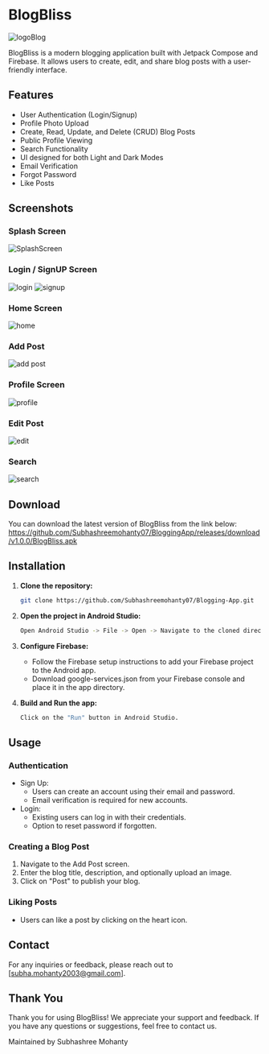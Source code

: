# BlogBliss

![logoBlog](https://github.com/user-attachments/assets/97e6a599-65c0-4b2a-9adf-2bbb3f677277)


BlogBliss is a modern blogging application built with Jetpack Compose and Firebase. It allows users to create, edit, and share blog posts with a user-friendly interface.
## Features

- User Authentication (Login/Signup)
- Profile Photo Upload
- Create, Read, Update, and Delete (CRUD) Blog Posts
- Public Profile Viewing
- Search Functionality
- UI designed for both Light and Dark Modes
- Email Verification
- Forgot Password
- Like Posts

## Screenshots

### Splash Screen
![SplashScreen](https://github.com/user-attachments/assets/3d40271d-5dea-41f5-85c3-8a29d8514256)

### Login / SignUP Screen
![login](https://github.com/user-attachments/assets/2f6c3f37-ced5-4279-a1be-cc420f7e458c) 
![signup](https://github.com/user-attachments/assets/9c911576-3fc6-4ab5-adca-05cc2286842c)

### Home Screen
![home](https://github.com/user-attachments/assets/83e0b271-c419-47cc-88f4-6b0e76b39675)

### Add Post
![add post](https://github.com/user-attachments/assets/f2ccc473-4c7c-4007-bb91-9b76af0ce17a)

### Profile Screen
![profile](https://github.com/user-attachments/assets/0627abd2-422d-42a6-96ec-60ee676f7d2f) 


### Edit Post
![edit](https://github.com/user-attachments/assets/c4e725fe-993f-4b49-897f-232d80a49b01)

### Search 
![search](https://github.com/user-attachments/assets/685b630d-d9f6-4ae4-90ff-11abddccde0b)


## Download

You can download the latest version of BlogBliss from the link below:
https://github.com/Subhashreemohanty07/BloggingApp/releases/download/v1.0.0/BlogBliss.apk


## Installation
1. **Clone the repository:**
   ```bash
   git clone https://github.com/Subhashreemohanty07/Blogging-App.git
2. **Open the project in Android Studio:**
   ```bash
   Open Android Studio -> File -> Open -> Navigate to the cloned directory

4. **Configure Firebase:**
   - Follow the Firebase setup instructions to add your Firebase project to the Android app.
   - Download google-services.json from your Firebase console and place it in the app directory.
    
6. **Build and Run the app:**
    ```bash
   Click on the "Run" button in Android Studio.

## Usage
### Authentication
- Sign Up:
  - Users can create an account using their email and password.
  - Email verification is required for new accounts.
- Login:
  - Existing users can log in with their credentials.
  - Option to reset password if forgotten.
### Creating a Blog Post
1. Navigate to the Add Post screen.
2. Enter the blog title, description, and optionally upload an image.
3. Click on "Post" to publish your blog.
### Liking Posts
- Users can like a post by clicking on the heart icon.

## Contact
For any inquiries or feedback, please reach out to [subha.mohanty2003@gmail.com].

## Thank You
Thank you for using BlogBliss! We appreciate your support and feedback. If you have any questions or suggestions, feel free to contact us.

Maintained by Subhashree Mohanty







